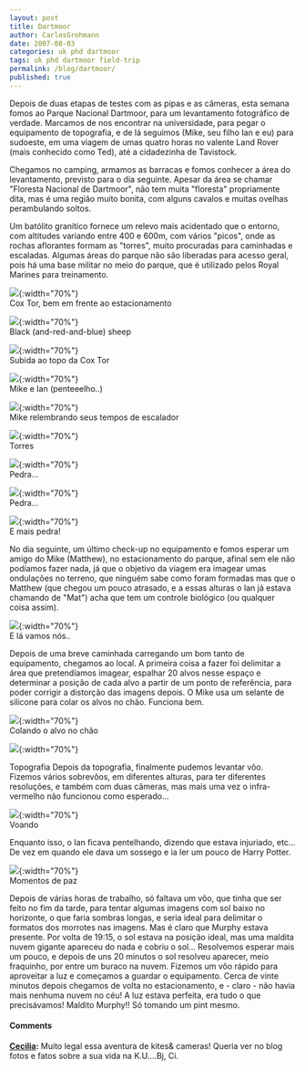 ```yaml
---
layout: post
title: Dartmoor
author: CarlosGrohmann
date: 2007-08-03
categories: uk phd dartmoor
tags: uk phd dartmoor field-trip
permalink: /blog/dartmoor/
published: true
---
```


Depois de duas etapas de testes com as pipas e as câmeras, esta semana fomos ao Parque Nacional Dartmoor, para um levantamento fotográfico de verdade. Marcamos de nos encontrar na universidade, para pegar o equipamento de topografia, e de lá seguimos (Mike, seu filho Ian e eu) para sudoeste, em uma viagem de umas quatro horas no valente Land Rover (mais conhecido como Ted), até a cidadezinha de Tavistock.  

Chegamos no camping, armamos as barracas e fomos conhecer a área do levantamento, previsto para o dia seguinte. Apesar da área se chamar "Floresta Nacional de Dartmoor", não tem muita "floresta" propriamente dita, mas é uma região muito bonita, com alguns cavalos e muitas ovelhas perambulando soltos.  

Um batólito granítico fornece um relevo mais acidentado que o entorno, com altitudes variando entre 400 e 600m, com vários "picos", onde as rochas aflorantes formam as "torres", muito procuradas para caminhadas e escaladas. Algumas áreas do parque não são liberadas para acesso geral, pois há uma base militar no meio do parque, que é utilizado pelos Royal Marines para treinamento.  

![](/img/cox_tor.jpg){:width="70%"}   
Cox Tor, bem em frente ao estacionamento  

![](/img/sheep.jpg){:width="70%"}   
Black (and-red-and-blue) sheep  

![](/img/view.jpg){:width="70%"}   
Subida ao topo da Cox Tor  

![](/img/mike_ian.jpg){:width="70%"}   
Mike e Ian (penteeelho..)  

![](/img/mike.jpg){:width="70%"}   
Mike relembrando seus tempos de escalador  

![](/img/tors.jpg){:width="70%"}   
Torres  

![](/img/tor2.jpg){:width="70%"}   
Pedra...   

![](/img/tor3.jpg){:width="70%"}   
Pedra...  

![](/img/tor4.jpg){:width="70%"}   
E mais pedra!  

No dia seguinte, um último check-up no equipamento e fomos esperar um amigo do Mike (Matthew), no estacionamento do parque, afinal sem ele não podíamos fazer nada, já que o objetivo da viagem era imagear umas ondulações no terreno, que ninguém sabe como foram formadas mas que o Matthew (que chegou um pouco atrasado, e a essas alturas o Ian já estava chamando de "Mat") acha que tem um controle biológico (ou qualquer coisa assim).  

![](/img/gear.jpg){:width="70%"}   
E lá vamos nós..  

Depois de uma breve caminhada carregando um bom tanto de equipamento, chegamos ao local. A primeira coisa a fazer foi delimitar a área que pretendíamos imagear, espalhar 20 alvos nesse espaço e determinar a posição de cada alvo a partir de um ponto de referência, para poder corrigir a distorção das imagens depois. O Mike usa um selante de silicone para colar os alvos no chão. Funciona bem.  

![](/img/sealant.jpg){:width="70%"}   
Colando o alvo no chão  

![](/img/survey.jpg){:width="70%"}   

Topografia Depois da topografia, finalmente pudemos levantar vôo. Fizemos vários sobrevôos, em diferentes alturas, para ter diferentes resoluções, e também com duas câmeras, mas mais uma vez o infra-vermelho não funcionou como esperado...  

![](/img/kite.jpg){:width="70%"}   
Voando  

Enquanto isso, o Ian ficava pentelhando, dizendo que estava injuriado, etc... De vez em quando ele dava um sossego e ia ler um pouco de Harry Potter.  

![](/img/potter.jpg){:width="70%"}   
Momentos de paz  

Depois de várias horas de trabalho, só faltava um vôo, que tinha que ser feito no fim da tarde, para tentar algumas imagens com sol baixo no horizonte, o que faria sombras longas, e seria ideal para delimitar o formatos dos morrotes nas imagens. Mas é claro que Murphy estava presente. Por volta de 19:15, o sol estava na posição ideal, mas uma maldita nuvem gigante apareceu do nada e cobriu o sol... Resolvemos esperar mais um pouco, e depois de uns 20 minutos o sol resolveu aparecer, meio fraquinho, por entre um buraco na nuvem. Fizemos um vôo rápido para aproveitar a luz e começamos a guardar o equipamento. Cerca de vinte minutos depois chegamos de volta no estacionamento, e - claro - não havia mais nenhuma nuvem no céu! A luz estava perfeita, era tudo o que precisávamos! Maldito Murphy!! Só tomando um pint mesmo.



#### Comments

**[Cecilia](#44 "2007-08-19 22:46:27"):** Muito legal essa aventura de kites& cameras! Queria ver no blog fotos e fatos sobre a sua vida na K.U....Bj, Ci.



